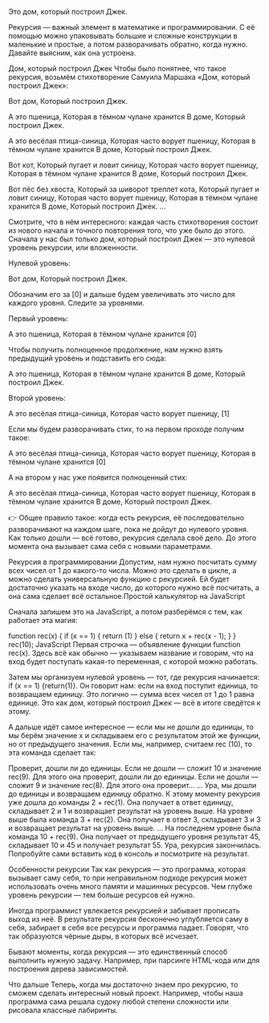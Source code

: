 Это дом, который построил Джек.

Рекурсия — важный элемент в математике и программировании. С её помощью можно упаковывать большие и сложные конструкции в маленькие и простые, а потом разворачивать обратно, когда нужно. Давайте выясним, как она устроена.

Дом, который построил Джек
Чтобы было понятнее, что такое рекурсия, возьмём стихотворение Самуила Маршака «Дом, который построил Джек»:

Вот дом,
Который построил Джек.

А это пшеница,
Которая в тёмном чулане хранится В доме, Который построил Джек.

А это весёлая птица-синица,
Которая часто ворует пшеницу, Которая в тёмном чулане хранится В доме, Который построил Джек.

Вот кот,
Который пугает и ловит синицу, Которая часто ворует пшеницу, Которая в тёмном чулане хранится В доме, Который построил Джек.

Вот пёс без хвоста,
Который за шиворот треплет кота, Который пугает и ловит синицу, Которая часто ворует пшеницу, Которая в тёмном чулане хранится В доме, Который построил Джек. …

Смотрите, что в нём интересного: каждая часть стихотворения состоит из нового начала и точного повторения того, что уже было до этого. Сначала у нас был только дом, который построил Джек — это нулевой уровень рекурсии, или вложенности.

Нулевой уровень:

Вот дом,
Который построил Джек.

Обозначим его за [0] и дальше будем увеличивать это число для каждого уровня. Следите за уровнями.

Первый уровень:

А это пшеница,
Которая в тёмном чулане хранится [0]

Чтобы получить полноценное продолжение, нам нужно взять предыдущий уровень и подставить его сюда:

А это пшеница,
Которая в тёмном чулане хранится В доме,
Который построил Джек.

Второй уровень:

А это весёлая птица-синица,
Которая часто ворует пшеницу, [1]

Если мы будем разворачивать стих, то на первом проходе получим такое:

А это весёлая птица-синица,
Которая часто ворует пшеницу, Которая в тёмном чулане хранится
[0]

А на втором у нас уже появится полноценный стих:

А это весёлая птица-синица,
Которая часто ворует пшеницу, Которая в тёмном чулане хранится
В доме,
Который построил Джек.

👉 Общее правило такое: когда есть рекурсия, её последовательно разворачивают на каждом шаге, пока не дойдут до нулевого уровня. Как только дошли — всё готово, рекурсия сделала своё дело. До этого момента она вызывает сама себя с новыми параметрами.

Рекурсия в программировании
Допустим, нам нужно посчитать сумму всех чисел от 1 до какого-то числа. Можно это сделать в цикле, а можно сделать универсальную функцию с рекурсией. Ей будет достаточно указать на входе число, до которого нужно всё посчитать, а она сама сделает всё остальное.Простой калькулятор на JavaScript

Сначала запишем это на JavaScript, а потом разберёмся с тем, как работает эта магия:

function rec(x) {
  if (x == 1) { return (1) }
  else {
    return x + rec(x - 1);
  }
}
rec(10);
JavaScript
Первая строчка — объявление функции function rec(x). Здесь всё как обычно — указываем название и говорим, что на вход будет поступать какая-то переменная, с которой можно работать.

Затем мы организуем нулевой уровень — тот, где рекурсия начинается: if (x == 1) {return(1)}. Он говорит нам: если на вход поступит единица, то возвращаем единицу. Это логично — сумма всех чисел от 1 до 1 равна единице. Это как дом, который построил Джек — всё в итоге сведётся к этому.

А дальше идёт самое интересное — если мы не дошли до единицы, то мы берём значение x и складываем его с результатом этой же функции, но от предыдущего значения. Если мы, например, считаем rec (10), то эта команда сделает так:

Проверит, дошли ли до единицы.
Если не дошли — сложит 10 и значение rec(9).
Для этого она проверит, дошли ли до единицы.
Если не дошли — сложит 9 и значение rec(8).
Для этого она проверит…
…
Ура, мы дошли до единицы и возвращаем единицу обратно.
К этому моменту рекурсия уже дошла до команды 2 + rec(1). Она получает в ответ единицу, складывает 2 и 1 и возвращает результат на уровень выше.
На уровне выше была команда 3 + rec(2). Она получает в ответ 3, складывает 3 и 3 и возвращает результат на уровень выше.
…
На последнем уровне была команда 10 + rec(9). Она получает от предыдущего уровня результат 45, складывает 10 и 45 и получает результат 55.
Ура, рекурсия закончилась.
Попробуйте сами вставить код в консоль и посмотрите на результат.

Особенности рекурсии
Так как рекурсия — это программа, которая вызывает саму себя, то при неправильном подходе рекурсия может использовать очень много памяти и машинных ресурсов. Чем глубже уровень рекурсии — тем больше ресурсов ей нужно.

Иногда программист увлекается рекурсией и забывает прописать выход из неё. В результате рекурсия бесконечно углубляется саму в себя, забирает в себя все ресурсы и программа падает. Говорят, что так образуются чёрные дыры, в которых всё исчезает.

Бывают моменты, когда рекурсия — это единственный способ выполнить нужную задачу. Например, при парсинге HTML-кода или для построения дерева зависимостей.

Что дальше
Теперь, когда мы достаточно знаем про рекурсию, то сможем сделать интересный новый проект. Например, чтобы наша программа сама решала судоку любой степени сложности или рисовала классные лабиринты.